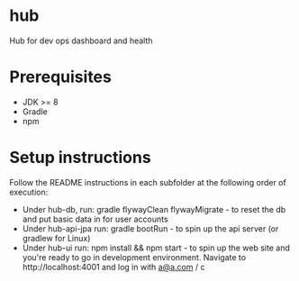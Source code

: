 # hub
Hub for dev ops dashboard and health

# Prerequisites
- JDK >= 8
- Gradle
- npm

# Setup instructions
Follow the README instructions in each subfolder at the following order of execution:
* Under hub-db, run: gradle flywayClean flywayMigrate - to reset the db and put basic data in for user accounts
* Under hub-api-jpa run: gradle bootRun - to spin up the api server (or gradlew for Linux)
* Under hub-ui run: npm install && npm start - to spin up the web site
and you're ready to go in development environment.
Navigate to http://localhost:4001 and log in with a@a.com / c
